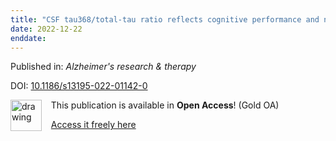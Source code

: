 ```yaml
---
title: "CSF tau368/total-tau ratio reflects cognitive performance and neocortical tau better compared to p-tau181 and p-tau217 in cognitively impaired individuals."
date: 2022-12-22
enddate:
---
```


Published in: *Alzheimer's research & therapy*

DOI: [10.1186/s13195-022-01142-0](https://doi.org/10.1186/s13195-022-01142-0)

<img src="https://upload.wikimedia.org/wikipedia/commons/thumb/7/77/Open_Access_logo_PLoS_transparent.svg/800px-Open_Access_logo_PLoS_transparent.svg.png" alt="drawing" width="50" align="left"/> &nbsp;&nbsp;&nbsp;This publication is available in **Open Access**! (Gold OA)

&nbsp;&nbsp;&nbsp;<a href="https://alzres.biomedcentral.com/counter/pdf/10.1186/s13195-022-01142-0">Access it freely here</a>


